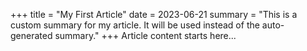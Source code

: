 +++
title = "My First Article"
date = 2023-06-21
summary = "This is a custom summary for my article. It will be used instead of the auto-generated summary."
+++
Article content starts here...